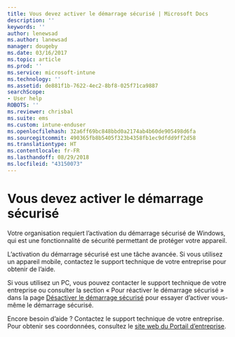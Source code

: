 ```yaml
---
title: Vous devez activer le démarrage sécurisé | Microsoft Docs
description: ''
keywords: ''
author: lenewsad
ms.author: lanewsad
manager: dougeby
ms.date: 03/16/2017
ms.topic: article
ms.prod: ''
ms.service: microsoft-intune
ms.technology: ''
ms.assetid: de881f1b-7622-4ec2-8bf8-025f71ca9887
searchScope:
- User help
ROBOTS: ''
ms.reviewer: chrisbal
ms.suite: ems
ms.custom: intune-enduser
ms.openlocfilehash: 32a6ff69bc848bbd0a2174ab4b60de905498d6fa
ms.sourcegitcommit: 490365fb8b5405f323b4358fb1ec9dfdd9ff2d58
ms.translationtype: HT
ms.contentlocale: fr-FR
ms.lasthandoff: 08/29/2018
ms.locfileid: "43150073"
---
```

# <a name="you-need-to-enable-secure-boot"></a>Vous devez activer le démarrage sécurisé

Votre organisation requiert l’activation du démarrage sécurisé de Windows, qui est une fonctionnalité de sécurité permettant de protéger votre appareil.

L’activation du démarrage sécurisé est une tâche avancée. Si vous utilisez un appareil mobile, contactez le support technique de votre entreprise pour obtenir de l’aide.

Si vous utilisez un PC, vous pouvez contacter le support technique de votre entreprise ou consulter la section « Pour réactiver le démarrage sécurisé » dans la page [Désactiver le démarrage sécurisé](https://msdn.microsoft.com/library/windows/hardware/dn898540(v=vs.85).aspx) pour essayer d’activer vous-même le démarrage sécurisé.

Encore besoin d’aide ? Contactez le support technique de votre entreprise. Pour obtenir ses coordonnées, consultez le [site web du Portail d’entreprise](https://go.microsoft.com/fwlink/?linkid=2010980).
